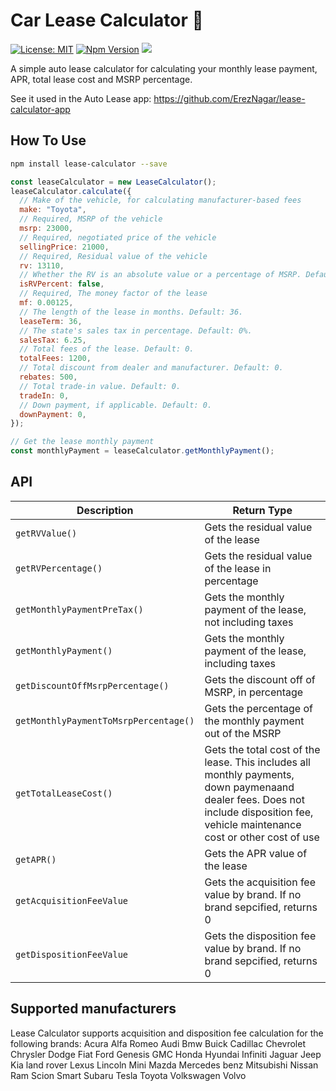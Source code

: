 # Car Lease Calculator :red_car:

[![License: MIT](https://img.shields.io/badge/License-MIT-blue.svg)](https://opensource.org/licenses/MIT)
[![Npm Version](https://img.shields.io/npm/v/lease-calculator?color=blue&logo=npm-version)](https://www.npmjs.com/package/lease-calculator)
![](https://github.com/ErezNagar/lease-calculator/workflows/Tests/badge.svg)

A simple auto lease calculator for calculating your monthly lease payment, APR, total lease cost and MSRP percentage.

See it used in the Auto Lease app: https://github.com/ErezNagar/lease-calculator-app

## How To Use

```bash
npm install lease-calculator --save
```

```javascript
const leaseCalculator = new LeaseCalculator();
leaseCalculator.calculate({
  // Make of the vehicle, for calculating manufacturer-based fees
  make: "Toyota",
  // Required, MSRP of the vehicle
  msrp: 23000,
  // Required, negotiated price of the vehicle
  sellingPrice: 21000,
  // Required, Residual value of the vehicle
  rv: 13110,
  // Whether the RV is an absolute value or a percentage of MSRP. Default: true
  isRVPercent: false,
  // Required, The money factor of the lease
  mf: 0.00125,
  // The length of the lease in months. Default: 36.
  leaseTerm: 36,
  // The state's sales tax in percentage. Default: 0%.
  salesTax: 6.25,
  // Total fees of the lease. Default: 0.
  totalFees: 1200,
  // Total discount from dealer and manufacturer. Default: 0.
  rebates: 500,
  // Total trade-in value. Default: 0.
  tradeIn: 0,
  // Down payment, if applicable. Default: 0.
  downPayment: 0,
});

// Get the lease monthly payment
const monthlyPayment = leaseCalculator.getMonthlyPayment();
```

## API

| Description                           | Return Type                                                                                                                                                                        |
| ------------------------------------- | ---------------------------------------------------------------------------------------------------------------------------------------------------------------------------------- |
| `getRVValue()`                        | Gets the residual value of the lease                                                                                                                                               | Number |
| `getRVPercentage()`                   | Gets the residual value of the lease in percentage                                                                                                                                 | Number |
| `getMonthlyPaymentPreTax()`           | Gets the monthly payment of the lease, not including taxes                                                                                                                         | Number |
| `getMonthlyPayment()`                 | Gets the monthly payment of the lease, including taxes                                                                                                                             | Number |
| `getDiscountOffMsrpPercentage()`      | Gets the discount off of MSRP, in percentage                                                                                                                                       | Number |
| `getMonthlyPaymentToMsrpPercentage()` | Gets the percentage of the monthly payment out of the MSRP                                                                                                                         | Number |
| `getTotalLeaseCost()`                 | Gets the total cost of the lease. This includes all monthly payments, down paymenaand dealer fees. Does not include disposition fee, vehicle maintenance cost or other cost of use | Number |
| `getAPR()`                            | Gets the APR value of the lease                                                                                                                                                    | Number |
| `getAcquisitionFeeValue`              | Gets the acquisition fee value by brand. If no brand sepcified, returns 0                                                                                                          | Number |
| `getDispositionFeeValue`              | Gets the disposition fee value by brand. If no brand sepcified, returns 0                                                                                                          | Number |

## Supported manufacturers

Lease Calculator supports acquisition and disposition fee calculation for the following brands:
Acura
Alfa Romeo
Audi
Bmw
Buick
Cadillac
Chevrolet
Chrysler
Dodge
Fiat
Ford
Genesis
GMC
Honda
Hyundai
Infiniti
Jaguar
Jeep
Kia
land rover
Lexus
Lincoln
Mini
Mazda
Mercedes benz
Mitsubishi
Nissan
Ram
Scion
Smart
Subaru
Tesla
Toyota
Volkswagen
Volvo
